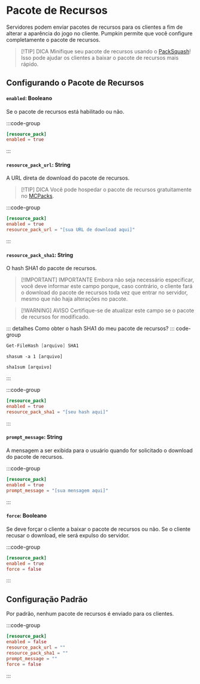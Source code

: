 # Pacote de Recursos

Servidores podem enviar pacotes de recursos para os clientes a fim de alterar a aparência do jogo no cliente. Pumpkin permite que você configure completamente o pacote de recursos.

> [!TIP] DICA
> Minifique seu pacote de recursos usando o [PackSquash](https://packsquash.aylas.org/)! Isso pode ajudar os clientes a baixar o pacote de recursos mais rápido.

## Configurando o Pacote de Recursos

#### `enabled`: Booleano

Se o pacote de recursos está habilitado ou não.

:::code-group

```toml [features.toml] {2}
[resource_pack]
enabled = true
```

:::

#### `resource_pack_url`: String

A URL direta de download do pacote de recursos.

> [!TIP] DICA
> Você pode hospedar o pacote de recursos gratuitamente no [MCPacks](https://mc-packs.net/).

:::code-group

```toml [features.toml] {3}
[resource_pack]
enabled = true
resource_pack_url = "[sua URL de download aqui]"
```

:::

#### `resource_pack_sha1`: String

O hash SHA1 do pacote de recursos.

> [!IMPORTANT] IMPORTANTE
> Embora não seja necessário especificar, você deve informar este campo porque, caso contrário, o cliente fará o download do pacote de recursos toda vez que entrar no servidor, mesmo que não haja alterações no pacote.

> [!WARNING] AVISO
> Certifique-se de atualizar este campo se o pacote de recursos for modificado.

::: detalhes Como obter o hash SHA1 do meu pacote de recursos?
::: code-group

```powershell [Windows (PowerShell)]
Get-FileHash [arquivo] SHA1
```

```shell [Mac OS]
shasum -a 1 [arquivo]
```

```shell [Linux]
sha1sum [arquivo]
```

:::

:::code-group

```toml [features.toml] {3}
[resource_pack]
enabled = true
resource_pack_sha1 = "[seu hash aqui]"
```

:::

#### `prompt_message`: String

A mensagem a ser exibida para o usuário quando for solicitado o download do pacote de recursos.

:::code-group

```toml [features.toml] {3}
[resource_pack]
enabled = true
prompt_message = "[sua mensagem aqui]"
```

:::

#### `force`: Booleano

Se deve forçar o cliente a baixar o pacote de recursos ou não. Se o cliente recusar o download, ele será expulso do servidor.

:::code-group

```toml [features.toml] {3}
[resource_pack]
enabled = true
force = false
```

:::

## Configuração Padrão

Por padrão, nenhum pacote de recursos é enviado para os clientes.

:::code-group

```toml [features.toml]
[resource_pack]
enabled = false
resource_pack_url = ""
resource_pack_sha1 = ""
prompt_message = ""
force = false
```

:::

